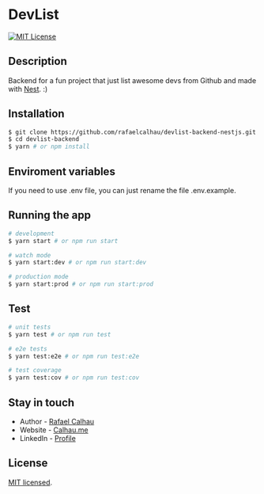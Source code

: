 # DevList

[![MIT License](https://img.shields.io/npm/l/express.svg?maxAge=2592000)](LICENSE)

## Description

Backend for a fun project that just list awesome devs from Github and made with
[Nest](https://github.com/nestjs/nest). :)

## Installation

```bash
$ git clone https://github.com/rafaelcalhau/devlist-backend-nestjs.git devlist-backend
$ cd devlist-backend
$ yarn # or npm install
```

## Enviroment variables

If you need to use .env file, you can just rename the file .env.example.

## Running the app

```bash
# development
$ yarn start # or npm run start

# watch mode
$ yarn start:dev # or npm run start:dev

# production mode
$ yarn start:prod # or npm run start:prod
```

## Test

```bash
# unit tests
$ yarn test # or npm run test

# e2e tests
$ yarn test:e2e # or npm run test:e2e

# test coverage
$ yarn test:cov # or npm run test:cov
```

## Stay in touch

- Author - [Rafael Calhau](https://github.com/rafaelcalhau)
- Website - [Calhau.me](https://calhau.me)
- LinkedIn - [Profile](https://www.linkedin.com/in/rafaelcalhau)

## License

[MIT licensed](LICENSE).

